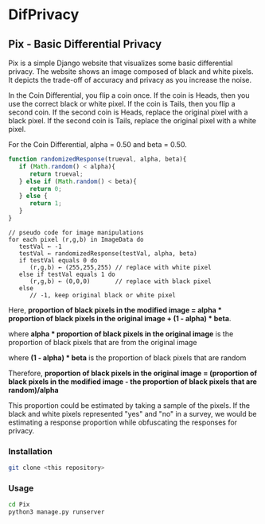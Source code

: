 # DifPrivacy
## Pix - Basic Differential Privacy

Pix is a simple Django website that visualizes some basic differential privacy. The website shows an image composed of black and white pixels. It depicts the trade-off of accuracy and privacy as you increase the noise.

In the Coin Differential, you flip a coin once. If the coin is Heads, then you use the correct black or white pixel. If the coin is Tails, then you flip a second coin. If the second coin is Heads, replace the original pixel with a black pixel. If the second coin is Tails, replace the original pixel with a white pixel.  

For the Coin Differential, alpha = 0.50 and beta = 0.50.
```javascript
function randomizedResponse(trueval, alpha, beta){
   if (Math.random() < alpha){
      return trueval;
   } else if (Math.random() < beta){
      return 0;
   } else {
      return 1;
   }
}
```

```
// pseudo code for image manipulations
for each pixel (r,g,b) in ImageData do
   testVal ← -1
   testVal ← randomizedResponse(testVal, alpha, beta) 
   if testVal equals 0 do
      (r,g,b) ← (255,255,255) // replace with white pixel
   else if testVal equals 1 do
      (r,g,b) ← (0,0,0)       // replace with black pixel
   else
      // -1, keep original black or white pixel
```

Here, **proportion of black pixels in the modified image = alpha * proportion of black pixels in the original image + (1 - alpha) * beta**.

where **alpha * proportion of black pixels in the original image** is the proportion of black pixels that are from the original image

where **(1 - alpha) * beta** is the proportion of black pixels that are random

Therefore, **proportion of black pixels in the original image = (proportion of black pixels in the modified image - the proportion of black pixels that are random)/alpha**

​This proportion could be estimated by taking a sample of the pixels. If the black and white pixels represented "yes" and "no" in a survey, we would be estimating a response proportion while obfuscating the responses for privacy.


### Installation

```bash
git clone <this repository>
```

### Usage

```bash
cd Pix
python3 manage.py runserver   
```